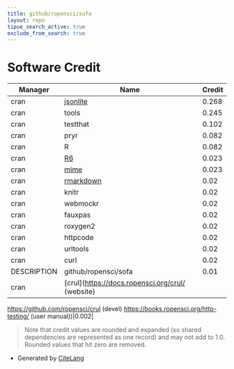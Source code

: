 ```yaml
---
title: github/ropensci/sofa
layout: repo
tipue_search_active: true
exclude_from_search: true
---
```

# Software Credit

|Manager|Name|Credit|
|-------|----|------|
|cran|[jsonlite](https://arxiv.org/abs/1403.2805 (paper))|0.268|
|cran|tools|0.245|
|cran|testthat|0.102|
|cran|pryr|0.082|
|cran|R|0.082|
|cran|[R6](https://r6.r-lib.org)|0.023|
|cran|[mime](https://github.com/yihui/mime)|0.023|
|cran|[rmarkdown](https://github.com/rstudio/rmarkdown)|0.02|
|cran|knitr|0.02|
|cran|webmockr|0.02|
|cran|fauxpas|0.02|
|cran|roxygen2|0.02|
|cran|httpcode|0.02|
|cran|urltools|0.02|
|cran|curl|0.02|
|DESCRIPTION|github/ropensci/sofa|0.01|
|cran|[crul](https://docs.ropensci.org/crul/ (website)
https://github.com/ropensci/crul (devel)
https://books.ropensci.org/http-testing/ (user manual))|0.002|


> Note that credit values are rounded and expanded (so shared dependencies are represented as one record) and may not add to 1.0. Rounded values that hit zero are removed.


- Generated by [CiteLang](https://github.com/vsoch/citelang)
